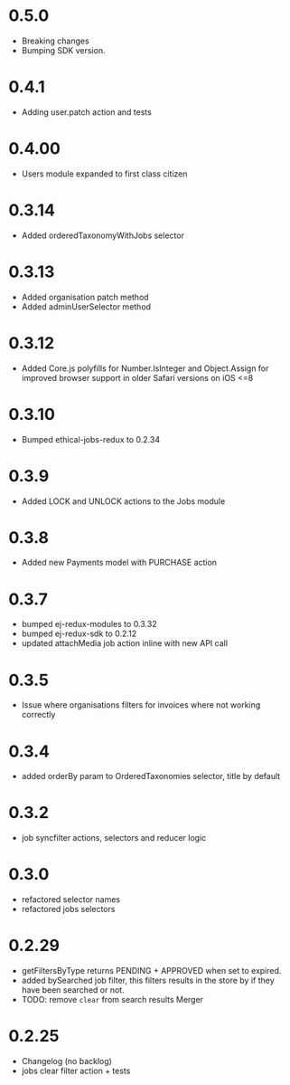 # 0.5.0

- Breaking changes
- Bumping SDK version.

# 0.4.1

- Adding user.patch action and tests

# 0.4.00

- Users module expanded to first class citizen

# 0.3.14

- Added orderedTaxonomyWithJobs selector

# 0.3.13

- Added organisation patch method
- Added adminUserSelector method

# 0.3.12

- Added Core.js polyfills for Number.IsInteger and Object.Assign for improved browser support in older Safari versions on iOS <=8

# 0.3.10

- Bumped ethical-jobs-redux to 0.2.34

# 0.3.9

- Added LOCK and UNLOCK actions to the Jobs module 

# 0.3.8

- Added new Payments model with PURCHASE action

# 0.3.7

- bumped ej-redux-modules to 0.3.32
- bumped ej-redux-sdk to 0.2.12
- updated attachMedia job action inline with new API call

# 0.3.5

- Issue where organisations filters for invoices where not working correctly

# 0.3.4

- added orderBy param to OrderedTaxonomies selector, title by default

# 0.3.2

- job syncfilter actions, selectors and reducer logic

# 0.3.0

- refactored selector names
- refactored jobs selectors

# 0.2.29

- getFiltersByType returns PENDING + APPROVED when set to expired.
- added bySearched job filter, this filters results in the store by if they have been searched or not.
- TODO: remove `clear` from search results Merger

# 0.2.25

- Changelog (no backlog)
- jobs clear filter action + tests
